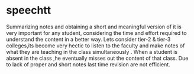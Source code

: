 # speechtt

Summarizing notes and obtaining a short and meaningful version of it is very important for any student, considering the time and effort required to understand the content in a better way. 
Lets consider tier-2 & tier-3 colleges,its become very hectic to listen to the faculty and make notes of what they are teaching in the class simultaneously .
When a student is absent in the class ,he eventually misses out the content of that class.
Due to lack of proper and short notes last time revision are not efficient.

